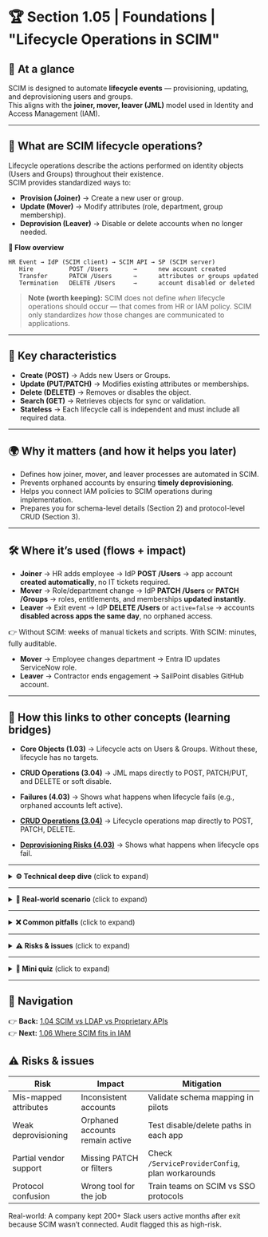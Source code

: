 # 🏆 Section 1.05 | Foundations | **"Lifecycle Operations in SCIM"**

## 📌 At a glance  
SCIM is designed to automate **lifecycle events** — provisioning, updating, and deprovisioning users and groups.  
This aligns with the **joiner, mover, leaver (JML)** model used in Identity and Access Management (IAM).  

---

## 📖 What are SCIM lifecycle operations?  
Lifecycle operations describe the actions performed on identity objects (Users and Groups) throughout their existence.  
SCIM provides standardized ways to:  

- **Provision (Joiner)** → Create a new user or group.  
- **Update (Mover)** → Modify attributes (role, department, group membership).  
- **Deprovision (Leaver)** → Disable or delete accounts when no longer needed.  

**🔄 Flow overview**
```text
HR Event → IdP (SCIM client) → SCIM API → SP (SCIM server)
   Hire          POST /Users       →      new account created
   Transfer      PATCH /Users      →      attributes or groups updated
   Termination   DELETE /Users     →      account disabled or deleted
```

> **Note (worth keeping):** SCIM does not define *when* lifecycle operations should occur — that comes from HR or IAM policy. SCIM only standardizes *how* those changes are communicated to applications.  

---

## 🔑 Key characteristics  
- **Create (POST)** → Adds new Users or Groups.  
- **Update (PUT/PATCH)** → Modifies existing attributes or memberships.  
- **Delete (DELETE)** → Removes or disables the object.  
- **Search (GET)** → Retrieves objects for sync or validation.  
- **Stateless** → Each lifecycle call is independent and must include all required data.  

---

## 🌍 Why it matters (and how it helps you later)  
- Defines how joiner, mover, and leaver processes are automated in SCIM.  
- Prevents orphaned accounts by ensuring **timely deprovisioning**.  
- Helps you connect IAM policies to SCIM operations during implementation.  
- Prepares you for schema-level details (Section 2) and protocol-level CRUD (Section 3).  

---

## 🛠️ Where it’s used (flows + impact)
- **Joiner** → HR adds employee → IdP **POST /Users** → app account **created automatically**, no IT tickets required.
- **Mover** → Role/department change → IdP **PATCH /Users** or **PATCH /Groups** → roles, entitlements, and memberships **updated instantly**.
- **Leaver** → Exit event → IdP **DELETE /Users** or `active=false` → accounts **disabled across apps the same day**, no orphaned access.

👉 Without SCIM: weeks of manual tickets and scripts. With SCIM: minutes, fully auditable.

- **Mover** → Employee changes department → Entra ID updates ServiceNow role.  
- **Leaver** → Contractor ends engagement → SailPoint disables GitHub account.  

---

## 🔗 How this links to other concepts (learning bridges)
- **Core Objects (1.03)** → Lifecycle acts on Users & Groups. Without these, lifecycle has no targets.
- **CRUD Operations (3.04)** → JML maps directly to POST, PATCH/PUT, and DELETE or soft disable.
- **Failures (4.03)** → Shows what happens when lifecycle fails (e.g., orphaned accounts left active).

- **[CRUD Operations (3.04)](../3-protocol-operations/3.04-crud-operations.md)** → Lifecycle operations map directly to POST, PATCH, DELETE.  
- **[Deprovisioning Risks (4.03)](../4-security-error-handling/4.03-common-failures.md)** → Shows what happens when lifecycle ops fail.  

---

<details>
<summary><strong>⚙️ Technical deep dive</strong> (click to expand)</summary>

**Create User (Joiner):**
```http
POST /scim/v2/Users
{
  "userName": "jdoe",
  "name": { "givenName": "John", "familyName": "Doe" },
  "active": true
}
```

**Update User (Mover):**
```http
PATCH /scim/v2/Users/2819c223-7f76-453a-919d-413861904646
{
  "Operations": [{
    "op": "Replace",
    "path": "department",
    "value": "Engineering"
  }]
}
```

**Deprovision User (Leaver):**
```http
DELETE /scim/v2/Users/2819c223-7f76-453a-919d-413861904646
```

**Key points:**  
- `active=false` can be used instead of DELETE for soft-deprovisioning.  
- `PATCH` is preferred for updates, but some SPs require `PUT`.  
</details>

---

<details>
<summary><strong>🏢 Real-world scenario</strong> (click to expand)</summary>
A consulting firm uses Workday → Okta → SaaS apps flow:  
- HR **hires** a new analyst in Workday → Okta **creates** the user in Slack via SCIM.  
- Analyst **moves** to another project → Okta **updates** group memberships in ServiceNow via SCIM.  
- Analyst **leaves** the company → Okta **disables** accounts in Slack and ServiceNow via SCIM.  
</details>

---

<details>
<summary><strong>❌ Common pitfalls</strong> (click to expand)</summary>

- Relying on DELETE instead of `active=false` → accidental data loss.  
- SP not supporting PATCH → forcing full PUT operations.  
- Delay between HR event and SCIM call → compliance gaps.  
- Incomplete deprovisioning → orphaned accounts remain active.  
</details>

---

<details>
<summary><strong>⚠️ Risks & issues</strong> (click to expand)</summary>

| Risk | Impact | Mitigation |
|------|--------|------------|
| Misaligned lifecycle mapping | Wrong account status | Validate HR → IdP → SP mappings |
| Incomplete deprovisioning | Orphaned access | Test disable vs delete in all apps |
| Lack of PATCH support | Inefficient updates | Use PUT fallback, document vendor limits |
</details>

---

<details>
<summary><strong>📝 Mini quiz</strong> (click to expand)</summary>

1) Which SCIM operation is most associated with a "mover" event?  
a) POST  
b) PATCH  
c) DELETE  
d) GET  

2) What’s the safer option for leaver events in SCIM?  
a) DELETE the user immediately  
b) Set `active=false`  
c) Remove all attributes  
d) Change userName  

3) True or False: SCIM defines both the timing and method of lifecycle operations.  
</details>

---

## 🔗 Navigation  
👉 **Back:** [1.04 SCIM vs LDAP vs Proprietary APIs](./1.04-scim-vs-ldap.md)  
👉 **Next:** [1.06 Where SCIM fits in IAM](./1.06-scim-in-iam.md)  

## ⚠️ Risks & issues
| Risk | Impact | Mitigation |
|------|--------|------------|
| Mis-mapped attributes | Inconsistent accounts | Validate schema mapping in pilots |
| Weak deprovisioning | Orphaned accounts remain active | Test disable/delete paths in each app |
| Partial vendor support | Missing PATCH or filters | Check `/ServiceProviderConfig`, plan workarounds |
| Protocol confusion | Wrong tool for the job | Train teams on SCIM vs SSO protocols |

Real-world: A company kept 200+ Slack users active months after exit because SCIM wasn’t connected. Audit flagged this as high-risk.
